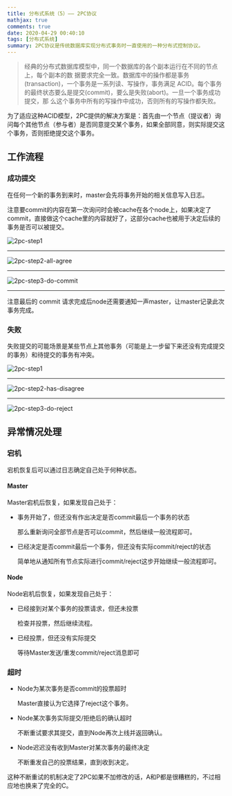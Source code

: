 ```yaml
---
title: 分布式系统（5）—— 2PC协议
mathjax: true
comments: true
date: 2020-04-29 00:40:10
tags: [分布式系统]
summary: 2PC协议是传统数据库实现分布式事务时一直使用的一种分布式控制协议。
---
```


> 经典的分布式数据库模型中，同一个数据库的各个副本运行在不同的节点上，每个副本的数 据要求完全一致。数据库中的操作都是事务(transaction)，一个事务是一系列读、写操作，事务满足 ACID。每个事务的最终状态要么是提交(commit)，要么是失败(abort)。一旦一个事务成功提交，那 么这个事务中所有的写操作中成功，否则所有的写操作都失败。

为了适应这种ACID模型，2PC提供的解决方案是：首先由一个节点（提议者）询问每个其他节点（参与者）是否同意提交某个事务，如果全部同意，则实际提交这个事务，否则拒绝提交这个事务。

## 工作流程

### 成功提交

在任何一个新的事务到来时，master会先将事务开始的相关信息写入日志。

注意要commit的内容在第一次询问时会被cache在各个node上，如果决定了commit，直接做这个cache里的内容就好了，这部分cache也被用于决定后续的事务是否可以被提交。

![2pc-step1](分布式系统（5）——-2PC协议/2pc-step1.svg)

---

![2pc-step2-all-agree](分布式系统（5）——-2PC协议/2pc-step2-all-agree.svg)

---

![2pc-step3-do-commit](分布式系统（5）——-2PC协议/2pc-step3-do-commit.svg)

---

注意最后的 commit 请求完成后node还需要通知一声master，让master记录此次事务完成。

### 失败

失败提交的可能场景是某些节点上其他事务（可能是上一步留下来还没有完成提交的事务）和待提交的事务有冲突。

![2pc-step1](分布式系统（5）——-2PC协议/2pc-step1-8094287.svg)

---

![2pc-step2-has-disagree](分布式系统（5）——-2PC协议/2pc-step2-has-disagree.svg)

---

![2pc-step3-do-reject](分布式系统（5）——-2PC协议/2pc-step3-do-reject.svg)

## 异常情况处理

### 宕机

宕机恢复后可以通过日志确定自己处于何种状态。

#### Master

Master宕机后恢复，如果发现自己处于：

- 事务开始了，但还没有作出决定是否commit最后一个事务的状态

  那么重新询问全部节点是否可以commit，然后继续一般流程即可。

- 已经决定是否commit最后一个事务，但还没有实际commit/reject的状态

  简单地从通知所有节点实际进行commit/reject这步开始继续一般流程即可。

#### Node

Node宕机后恢复，如果发现自己处于：

- 已经接到对某个事务的投票请求，但还未投票

  检查并投票，然后继续流程。

- 已经投票，但还没有实际提交

  等待Master发送/重发commit/reject消息即可

### 超时

- Node为某次事务是否commit的投票超时

  Master直接认为它选择了reject这个事务。

- Node某次事务实际提交/拒绝后的确认超时

  不断重试要求其提交，直到Node再次上线并返回确认。

- Node迟迟没有收到Master对某次事务的最终决定

  不断重发自己的投票结果，直到收到决定。

这种不断重试的机制决定了2PC如果不加修改的话，A和P都是很糟糕的，不过相应地也换来了完全的C。




